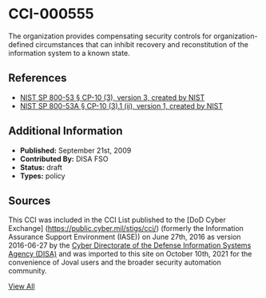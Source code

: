 # CCI-000555

The organization provides compensating security controls for organization-defined circumstances that can inhibit recovery and reconstitution of the information system to a known state.

## References ##

* [NIST SP 800-53 § CP-10 (3), version 3, created by NIST](http://csrc.nist.gov/publications/PubsSPs.html)
* [NIST SP 800-53A § CP-10 (3).1 (ii), version 1, created by NIST](http://csrc.nist.gov/publications/PubsSPs.html)


## Additional Information ##

* **Published:** September 21st, 2009
* **Contributed By:** DISA FSO
* **Status:** draft
* **Types:** policy

## Sources ##

This CCI was included in the CCI List published to the [DoD Cyber Exchange]
(https://public.cyber.mil/stigs/cci/) (formerly the Information Assurance Support Environment
(IASE)) on June 27th, 2016 as version 2016-06-27 by the [Cyber Directorate of the Defense 
Information Systems Agency (DISA)](https://public.cyber.mil/about-cyber/) and was imported to 
this site on October 10th, 2021 for the convenience of Joval users and the broader security automation community.

[View All](../README.md)
